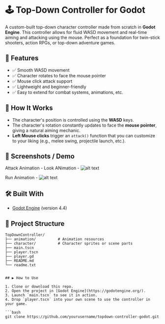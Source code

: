 # 🕹️ Top-Down Controller for Godot

A custom-built top-down character controller made from scratch in **Godot Engine**. This controller allows for fluid WASD movement and real-time aiming and attacking using the mouse. Perfect as a foundation for twin-stick shooters, action RPGs, or top-down adventure games.

## 🚀 Features

- ✅ Smooth WASD movement
- ✅ Character rotates to face the mouse pointer
- ✅ Mouse click attack support
- ✅ Lightweight and beginner-friendly
- ✅ Easy to extend for combat systems, animations, etc.

## 🧠 How It Works

- The character's position is controlled using the **WASD** keys.
- The character's rotation constantly updates to face the **mouse pointer**, giving a natural aiming mechanic.
- **Left Mouse clicks** trigger an `attack()` function that you can customize to your liking (e.g., melee swing, projectile launch, etc.).

## 📸 Screenshots / Demo

Attack Animation -
Look ANimation -
![alt text](image-2.gif)

Run Animation -
![alt text](image-3.gif)

## 🛠️ Built With

- [Godot Engine](https://godotengine.org/) (version 4.4)

## 📂 Project Structure

````plaintext
TopDownController/
├── animation/          # Animation resources
├── character/          # Character sprites or scene parts
├── main.tscn
├── player.tscn
├── player.gd
├── README.md
└── readme.txt


## ▶️ How to Use

1. Clone or download this repo.
2. Open the project in [Godot Engine](https://godotengine.org/).
3. Launch `main.tscn` to see it in action.
4. Drop `player.tscn` into your own scene to use the controller in your game.

```bash
git clone https://github.com/yourusername/topdown-controller-godot.git


````
